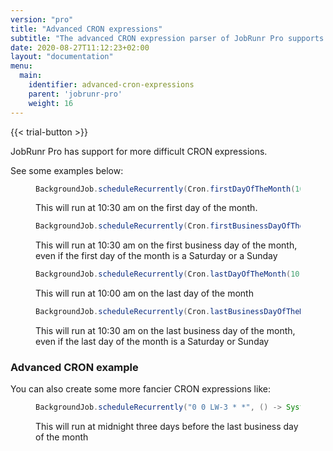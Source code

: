 ```yaml
---
version: "pro"
title: "Advanced CRON expressions"
subtitle: "The advanced CRON expression parser of JobRunr Pro supports your most difficult scheduling requirements."
date: 2020-08-27T11:12:23+02:00
layout: "documentation"
menu: 
  main: 
    identifier: advanced-cron-expressions
    parent: 'jobrunr-pro'
    weight: 16
---
```

{{< trial-button >}}

JobRunr Pro has support for more difficult CRON expressions. 

See some examples below:

<figure>

```java
BackgroundJob.scheduleRecurrently(Cron.firstDayOfTheMonth(10, 30), () -> System.out.println("First day of the month!")); 
```
<figcaption>This will run at 10:30 am on the first day of the month.</figcaption>
</figure>

<figure>

```java
BackgroundJob.scheduleRecurrently(Cron.firstBusinessDayOfTheMonth(10, 30), () -> System.out.println("First business day of the month!")); 
```
<figcaption>This will run at 10:30 am on the first business day of the month, even if the first day of the month is a Saturday or a Sunday</figcaption>
</figure>

<figure>

```java
BackgroundJob.scheduleRecurrently(Cron.lastDayOfTheMonth(10), () -> System.out.println("Last day of the month!")); 
```
<figcaption>This will run at 10:00 am on the last day of the month</figcaption>
</figure>

<figure>

```java
BackgroundJob.scheduleRecurrently(Cron.lastBusinessDayOfTheMonth(10, 30), () -> System.out.println("Last business day of the month!")); 
```
<figcaption>This will run at 10:30 am on the last business day of the month, even if the last day of the month is a Saturday or Sunday</figcaption>
</figure>


### Advanced CRON example
You can also create some more fancier CRON expressions like:
<figure>

```java
BackgroundJob.scheduleRecurrently("0 0 LW-3 * *", () -> System.out.println("Three days before the business day of the month!")); 
```
<figcaption>This will run at midnight three days before the last business day of the month</figcaption>
</figure>


